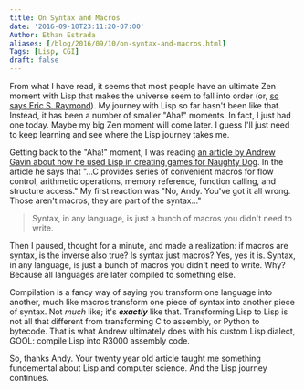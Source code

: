 ```yaml
---
title: On Syntax and Macros
date: '2016-09-10T23:11:20-07:00'
Author: Ethan Estrada
aliases: [/blog/2016/09/10/on-syntax-and-macros.html]
Tags: [Lisp, CGI]
draft: false
---
```


From what I have read, it seems that most people have an ultimate Zen
moment with Lisp that makes the universe seem to fall into order (or,
[so says Eric S. Raymond](http://www.catb.org/~esr/faqs/hacker-howto.html#skills1)). My
journey with Lisp so far hasn't been like that. Instead, it has been a
number of smaller "Aha!" moments. In fact, I just had one today. Maybe
my big Zen moment will come later. I guess I'll just need to keep
learning and see where the Lisp journey takes me.

<!-- more -->

Getting back to the "Aha!" moment, I was reading
[an article by Andrew Gavin about how he used Lisp in creating games for Naughty Dog](http://all-things-andy-gavin.com/2011/03/12/making-crash-bandicoot-gool-part-9/). In
the article he says that "...C provides series of convenient macros
for flow control, arithmetic operations, memory reference, function
calling, and structure access."  My first reaction was "No,
Andy. You've got it all wrong. Those aren't macros, they are part of
the syntax..."

> Syntax, in any language, is just a bunch of macros you didn't need
> to write.

Then I paused, thought for a minute, and made a realization: if macros
are syntax, is the inverse also true? Is syntax just macros? Yes, yes
it is.  Syntax, in any language, is just a bunch of macros you didn't
need to write. Why? Because all languages are later compiled to
something else.

Compilation is a fancy way of saying you transform one language into
another, much like macros transform one piece of syntax into another
piece of syntax. Not _much_ like; it's **_exactly_** like
that. Transforming Lisp to Lisp is not all that different from
transforming C to assembly, or Python to bytecode.  That is what
Andrew ultimately does with his custom Lisp dialect, GOOL: compile
Lisp into R3000 assembly code.

So, thanks Andy. Your twenty year old article taught me something
fundemental about Lisp and computer science. And the Lisp journey
continues.
